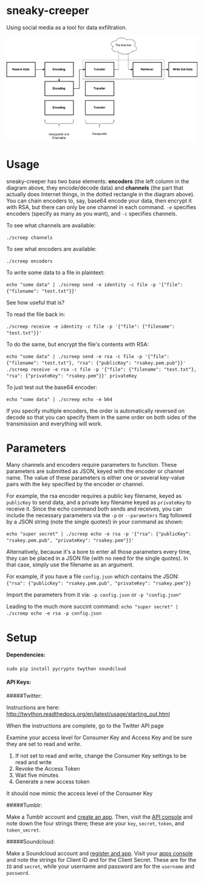 # sneaky-creeper
Using social media as a tool for data exfiltration.

![diagram](sneaky_creeper_diagram.png)

Usage
=====

sneaky-creeper has two base elements: **encoders** (the left column in the diagram above, they encode/decode data) and **channels** (the part that actually does Internet things, in the dotted rectangle in the diagram above). You can chain encoders to, say, base64 encode your data, then encrypt it with RSA, but there can only be one channel in each command. `-e` specifies encoders (specify as many as you want), and `-c` specifies channels.

To see what channels are available:

`./screep channels`

To see what encoders are available:

`./screep encoders`

To write some data to a file in plaintext:

`echo "some data" | ./screep send -e identity -c file -p '{"file": {"filename": "test.txt"}}'`

See how useful that is?

To read the file back in:

`./screep receive -e identity -c file -p '{"file": {"filename": "test.txt"}}'`

To do the same, but encrypt the file's contents with RSA:

`echo "some data" | ./screep send -e rsa -c file -p '{"file": {"filename": "test.txt"}, "rsa": {"publicKey": "rsakey.pem.pub"}}'  `  
`./screep receive -e rsa -c file -p '{"file": {"filename": "test.txt"}, "rsa": {"privateKey": "rsakey.pem"}}' privateKey`

To just test out the base64 encoder:

`echo "some data" | ./screep echo -e b64`

If you specify multiple encoders, the order is automatically reversed on decode so that you can specify them in the same order on both sides of the transmission and everything will work.

Parameters
==========

Many channels and encoders require parameters to function. These parameters are submitted as JSON, keyed with the encoder or channel name. The value of these parameters is either one or several key-value pairs with the key specified by the encoder or channel.

For example, the rsa encoder requires a public key filename, keyed as `publicKey` to send data, and a private key filename keyed as `privateKey` to receive it. Since the echo command both sends and receives, you can include the necessary parameters via the `-p` or `--parameters` flag followed by a JSON string (note the single quotes!) in your command as shown:

`echo "super secret" | ./screep echo -e rsa -p '{"rsa": {"publicKey": "rsakey.pem.pub", "privateKey": "rsakey.pem"}}'`

Alternatively, because it's a bore to enter all those parameters every time, they can be placed in a JSON file (with no need for the single quotes). In that case, simply use the filename as an argument.

For example, if you have a file `config.json` which contains the JSON:
`{"rsa": {"publicKey": "rsakey.pem.pub", "privateKey": "rsakey.pem"}}`

Import the parameters from it via:
`-p config.json` or `-p "config.json"`

Leading to the much more succint command:
`echo "super secret" | ./screep echo -e rsa -p config.json`

Setup
=====

#### Dependencies:

`sudo pip install pycrypto twython soundcloud`

#### API Keys:

#####Twitter:

Instructions are here: http://twython.readthedocs.org/en/latest/usage/starting_out.html

When the instructions are complete, go to the Twitter API page

Examine your access level for Consumer Key and Access Key and be sure they are set to read and write.

1. If not set to read and write, change the Consumer Key settings to be read and write
2. Revoke the Access Token
3. Wait five minutes
4. Generate a new access token

It should now mimic the access level of the Consumer Key

#####Tumblr:

Make a Tumblr account and [create an app](https://www.tumblr.com/oauth/apps). Then, visit the [API console](https://api.tumblr.com/console/calls/user/info) and note down the four strings there; these are your `key`, `secret`, `token`, and `token_secret`.

#####Soundcloud:

Make a Soundcloud account and [register and app](https://developers.soundcloud.com/docs/api/guide). Visit your [apps console](https://soundcloud.com/you/apps/) and note the strings for Client ID and for the Client Secret. These are for the `ID` and `secret`, while your username and password are for the `username` and `password`.
